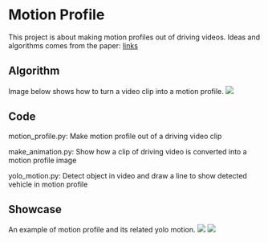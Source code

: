 # Motion Profile
This project is about making motion profiles out of driving videos. Ideas and algorithms comes from the paper: [links]()
## Algorithm
Image below shows how to turn a video clip into a motion profile.
![](img/how_to_make_mp.jpg)
## Code
motion_profile.py: Make motion profile out of a driving video clip

make_animation.py: Show how a clip of driving video is converted into a motion profile image

yolo_motion.py: Detect object in video and draw a line to show detected vehicle in motion profile 
## Showcase
An example of motion profile and its related yolo motion.
![](img/0039_mp.jpg)
![](img/file0039_yolo_mp.jpg)
